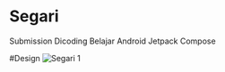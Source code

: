 # Segari
Submission Dicoding Belajar Android Jetpack Compose

#Design
![Segari 1](https://github.com/marwanhn/Segari/assets/66239132/e3b76aa3-356a-4713-953a-297944bde8db)
